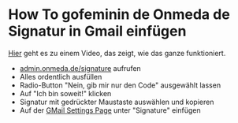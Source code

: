 # How To gofeminin de Onmeda de Signatur in Gmail einfügen 

[Hier](https://www.youtube.com/embed/YGX3DknDHww) geht es zu einem Video,
das zeigt, wie das ganze funktioniert.

- [admin.onmeda.de/signature](https://admin.onmeda.de/signature/) aufrufen
- Alles ordentlich ausfüllen
- Radio-Button "Nein, gib mir nur den Code" ausgewählt lassen
- Auf "Ich bin soweit!" klicken
- Signatur mit gedrückter Maustaste auswählen und kopieren
- Auf der [GMail Settings Page](https://mail.google.com/mail/u/0/#settings/general) unter "Signature" einfügen